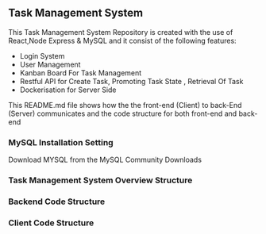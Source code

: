 
## Task Management System
This Task Management System Repository is created with the use of React,Node Express & MySQL and it consist of the following features:

- Login System
- User Management
- Kanban Board For Task Management
- Restful API for Create Task, Promoting Task State , Retrieval Of Task
- Dockerisation for Server Side

This README.md file shows how the the front-end (Client) to back-End (Server) communicates and the code structure for both front-end and back-end  

### MySQL Installation Setting
 Download MYSQL from the MySQL Community Downloads

### Task Management System Overview Structure
 
### Backend Code Structure

### Client Code Structure
